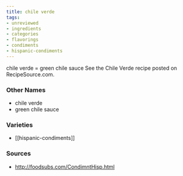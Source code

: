 ```yaml
---
title: chile verde
tags:
- unreviewed
- ingredients
- categories
- flavorings
- condiments
- hispanic-condiments
---
```

chile verde = green chile sauce See the Chile Verde recipe posted on RecipeSource.com.

### Other Names

* chile verde
* green chile sauce

### Varieties

* [[hispanic-condiments]]

### Sources
* http://foodsubs.com/CondimntHisp.html
